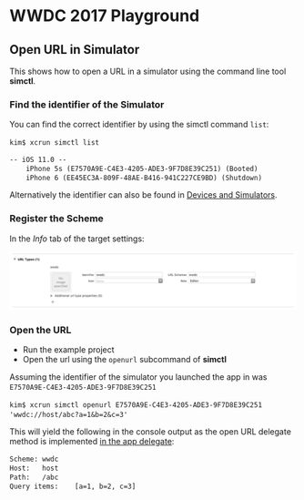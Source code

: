 # WWDC 2017 Playground

## Open URL in Simulator

This shows how to open a URL in a simulator using the command line tool **simctl**.

### Find the identifier of the Simulator

You can find the correct identifier by using the simctl command `list`:

`kim$ xcrun simctl list`

```
-- iOS 11.0 --
    iPhone 5s (E7570A9E-C4E3-4205-ADE3-9F7D8E39C251) (Booted)
    iPhone 6 (EE45EC3A-809F-48AE-B416-941C227CE9BD) (Shutdown)
```

Alternatively the identifier can also be found in [Devices and Simulators](./Resources/devices_and_simulators.png).

### Register the Scheme

In the _Info_ tab of the target settings:

![url scheme registration](./Resources/url_scheme_registration.png)

### Open the URL

- Run the example project
- Open the url using the `openurl` subcommand of **simctl**

Assuming the identifier of the simulator you launched the app in was `E7570A9E-C4E3-4205-ADE3-9F7D8E39C251`

`kim$ xcrun simctl openurl E7570A9E-C4E3-4205-ADE3-9F7D8E39C251 'wwdc://host/abc?a=1&b=2&c=3'`

This will yield the following in the console output as the open URL delegate method is implemented [in the app delegate](https://github.com/q231950/wwdc17/blob/master/wwdc/AppDelegate.swift#L47-L61):

```
Scheme:	wwdc
Host:	host
Path:	/abc
Query items:	[a=1, b=2, c=3]
```
